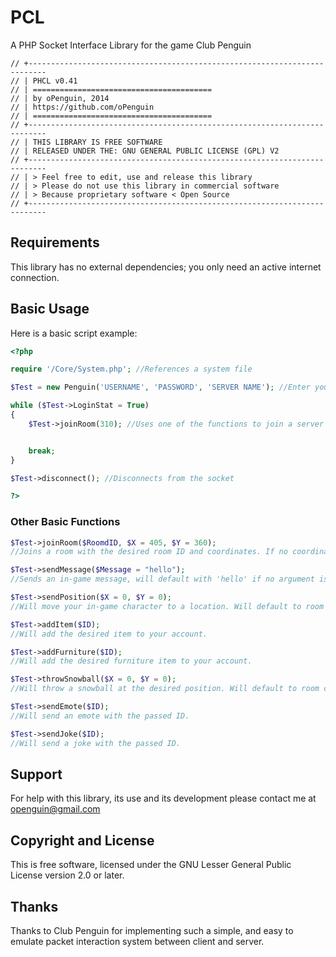 PCL
=======

A PHP Socket Interface Library for the game Club Penguin

```
// +--------------------------------------------------------------------------
// | PHCL v0.41
// | ========================================
// | by oPenguin, 2014
// | https://github.com/oPenguin
// | ========================================
// +--------------------------------------------------------------------------
// | THIS LIBRARY IS FREE SOFTWARE
// | RELEASED UNDER THE: GNU GENERAL PUBLIC LICENSE (GPL) V2
// +--------------------------------------------------------------------------
// | > Feel free to edit, use and release this library
// | > Please do not use this library in commercial software
// | > Because proprietary software < Open Source
// +--------------------------------------------------------------------------
```

## Requirements ##

This library has no external dependencies; you only need an active internet connection.

## Basic Usage ##

Here is a basic script example:

```PHP
<?php

require '/Core/System.php'; //References a system file

$Test = new Penguin('USERNAME', 'PASSWORD', 'SERVER NAME'); //Enter your Username, Password and desired Server here

while ($Test->LoginStat = True)
{
	$Test->joinRoom(310); //Uses one of the functions to join a server (example)


	break;
}

$Test->disconnect(); //Disconnects from the socket

?>
```


### Other Basic Functions ###

```PHP
$Test->joinRoom($RoomdID, $X = 405, $Y = 360);
//Joins a room with the desired room ID and coordinates. If no coordinates are entered, it will default to (405, 360).

$Test->sendMessage($Message = "hello");
//Sends an in-game message, will default with 'hello' if no argument is entered.

$Test->sendPosition($X = 0, $Y = 0);
//Will move your in-game character to a location. Will default to room centre if no arguments are passed.

$Test->addItem($ID);
//Will add the desired item to your account.

$Test->addFurniture($ID);
//Will add the desired furniture item to your account.

$Test->throwSnowball($X = 0, $Y = 0);
//Will throw a snowball at the desired position. Will default to room centre if no arguments are passed.

$Test->sendEmote($ID);
//Will send an emote with the passed ID.

$Test->sendJoke($ID);
//Will send a joke with the passed ID.
```

## Support ##

For help with this library, its use and its development please contact me at openguin@gmail.com

## Copyright and License ##

This is free software, licensed under the GNU Lesser General Public License version 2.0 or later.

## Thanks ##

Thanks to Club Penguin for implementing such a simple, and easy to emulate packet interaction system between client and server.












